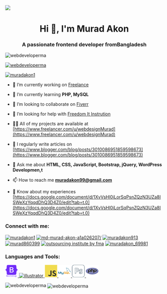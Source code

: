 <img src="https://media.licdn.com/dms/image/v2/D5616AQGXX2Iuysdq6Q/profile-displaybackgroundimage-shrink_350_1400/B56ZUvj6SvGsBg-/0/1740259698729?e=1745452800&v=beta&t=8lpChluxOdrN1uuwfj-rgdJNmZZHFVj6V1qx8bzZU_A"> 
<h1 align="center">Hi 👋, I'm Murad Akon</h1>
<h3 align="center">A passionate frontend developer fromBangladesh</h3>

<p align="left"> <img src="https://komarev.com/ghpvc/?username=webdeveloperma&label=Profile%20views&color=0e75b6&style=flat" alt="webdeveloperma" /> </p>

<p align="left"> <a href="https://github.com/ryo-ma/github-profile-trophy"><img src="https://github-profile-trophy.vercel.app/?username=webdeveloperma" alt="webdeveloperma" /></a> </p>

<p align="left"> <a href="https://twitter.com/muradakon1" target="blank"><img src="https://img.shields.io/twitter/follow/muradakon1?logo=twitter&style=for-the-badge" alt="muradakon1" /></a> </p>

- 🔭 I’m currently working on [Freelance](https://www.freelancer.com/u/webdesignMurad)

- 🌱 I’m currently learning **PHP, MySQL**

- 👯 I’m looking to collaborate on [Fiverr](https://www.fiverr.com/sellers/khadiza860399/edit)

- 🤝 I’m looking for help with [Freedom It Instrution](https://freedomitinstitutions.com/)

- 👨‍💻 All of my projects are available at [https://www.freelancer.com/u/webdesignMurad](https://www.freelancer.com/u/webdesignMurad)

- 📝 I regularly write articles on [https://www.blogger.com/blog/posts/3010086951859598673](https://www.blogger.com/blog/posts/3010086951859598673)

- 💬 Ask me about **HTML, CSS, JavaScript, Bootstrap, jQuery, WordPress Developmen,t**

- 📫 How to reach me **muradakon99@gmail.com**

- 📄 Know about my experiences [https://docs.google.com/document/d/1XvVsHl0iLorSqPsnZQzN3UZa8ISWeXzYqqdDhQ3D4Z0/edit?tab=t.0](https://docs.google.com/document/d/1XvVsHl0iLorSqPsnZQzN3UZa8ISWeXzYqqdDhQ3D4Z0/edit?tab=t.0)

<h3 align="left">Connect with me:</h3>
<p align="left">
<a href="https://twitter.com/muradakon1" target="blank"><img align="center" src="https://raw.githubusercontent.com/rahuldkjain/github-profile-readme-generator/master/src/images/icons/Social/twitter.svg" alt="muradakon1" height="30" width="40" /></a>
<a href="https://linkedin.com/in/md-murad-akon-a1a026207/" target="blank"><img align="center" src="https://raw.githubusercontent.com/rahuldkjain/github-profile-readme-generator/master/src/images/icons/Social/linked-in-alt.svg" alt="md-murad-akon-a1a026207/" height="30" width="40" /></a>
<a href="https://fb.com/muradakon913" target="blank"><img align="center" src="https://raw.githubusercontent.com/rahuldkjain/github-profile-readme-generator/master/src/images/icons/Social/facebook.svg" alt="muradakon913" height="30" width="40" /></a>
<a href="https://instagram.com/murad860399" target="blank"><img align="center" src="https://raw.githubusercontent.com/rahuldkjain/github-profile-readme-generator/master/src/images/icons/Social/instagram.svg" alt="murad860399" height="30" width="40" /></a>
<a href="https://www.youtube.com/c/outsourcing institute by fma" target="blank"><img align="center" src="https://raw.githubusercontent.com/rahuldkjain/github-profile-readme-generator/master/src/images/icons/Social/youtube.svg" alt="outsourcing institute by fma" height="30" width="40" /></a>
<a href="https://discord.gg/muradakon_69981" target="blank"><img align="center" src="https://raw.githubusercontent.com/rahuldkjain/github-profile-readme-generator/master/src/images/icons/Social/discord.svg" alt="muradakon_69981" height="30" width="40" /></a>
</p>

<h3 align="left">Languages and Tools:</h3>
<p align="left"> <a href="https://getbootstrap.com" target="_blank" rel="noreferrer"> <img src="https://raw.githubusercontent.com/devicons/devicon/master/icons/bootstrap/bootstrap-plain-wordmark.svg" alt="bootstrap" width="40" height="40"/> </a> <a href="https://www.adobe.com/in/products/illustrator.html" target="_blank" rel="noreferrer"> <img src="https://www.vectorlogo.zone/logos/adobe_illustrator/adobe_illustrator-icon.svg" alt="illustrator" width="40" height="40"/> </a> <a href="https://developer.mozilla.org/en-US/docs/Web/JavaScript" target="_blank" rel="noreferrer"> <img src="https://raw.githubusercontent.com/devicons/devicon/master/icons/javascript/javascript-original.svg" alt="javascript" width="40" height="40"/> </a> <a href="https://www.mysql.com/" target="_blank" rel="noreferrer"> <img src="https://raw.githubusercontent.com/devicons/devicon/master/icons/mysql/mysql-original-wordmark.svg" alt="mysql" width="40" height="40"/> </a> <a href="https://www.photoshop.com/en" target="_blank" rel="noreferrer"> <img src="https://raw.githubusercontent.com/devicons/devicon/master/icons/photoshop/photoshop-line.svg" alt="photoshop" width="40" height="40"/> </a> <a href="https://www.php.net" target="_blank" rel="noreferrer"> <img src="https://raw.githubusercontent.com/devicons/devicon/master/icons/php/php-original.svg" alt="php" width="40" height="40"/> </a> </p>

<p><img align="left" src="https://github-readme-stats.vercel.app/api/top-langs?username=webdeveloperma&show_icons=true&locale=en&layout=compact" alt="webdeveloperma" /></p>

<p>&nbsp;<img align="center" src="https://github-readme-stats.vercel.app/api?username=webdeveloperma&show_icons=true&locale=en" alt="webdeveloperma" /></p>
